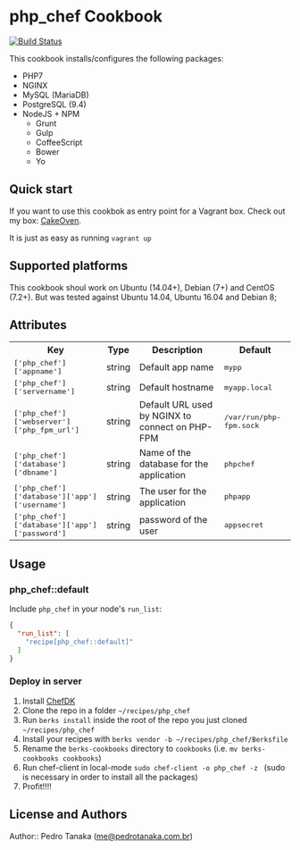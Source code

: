 # php_chef Cookbook
[![Build Status](https://travis-ci.org/pedro-stanaka/php_chef.svg?branch=master)](https://travis-ci.org/pedro-stanaka/php_chef)

This cookbook installs/configures the following packages:

* PHP7
* NGINX
* MySQL (MariaDB)
* PostgreSQL (9.4)
* NodeJS + NPM
  * Grunt
  * Gulp
  * CoffeeScript
  * Bower
  * Yo

## Quick start

If you want to use this cookbok as entry point for a Vagrant box. Check out my box:
[CakeOven](https://atlas.hashicorp.com/pedrostanaka/boxes/cake-oven).

It is just as easy as running ```vagrant up```

## Supported platforms

This cookbook shoul work on Ubuntu (14.04+), Debian (7+) and CentOS (7.2+).
But was tested against Ubuntu 14.04, Ubuntu 16.04 and Debian 8;

## Attributes

<table>
  <tr>
    <th>Key</th>
    <th>Type</th>
    <th>Description</th>
    <th>Default</th>
  </tr>
  <tr>
    <td><tt>['php_chef']['appname']</tt></td>
    <td>string</td>
    <td>Default app name</td>
    <td><tt>mypp</tt></td>
  </tr>
  <tr>
    <td><tt>['php_chef']['servername']</tt></td>
    <td>string</td>
    <td>Default hostname</td>
    <td><tt>myapp.local</tt></td>
  </tr>
  <tr>
    <td><tt>['php_chef']['webserver']['php_fpm_url']</tt></td>
    <td>string</td>
    <td>Default URL used by NGINX to connect on PHP-FPM</td>
    <td><tt>/var/run/php-fpm.sock</tt></td>
  </tr>
  <tr>
    <td><tt>['php_chef']['database']['dbname']</tt></td>
    <td>string</td>
    <td>Name of the database for the application</td>
    <td><tt>phpchef</tt></td>
  </tr>
  <tr>
    <td><tt>['php_chef']['database']['app']['username']</tt></td>
    <td>string</td>
    <td>The user for the application</td>
    <td><tt>phpapp</tt></td>
  </tr>
  <tr>
    <td><tt>['php_chef']['database']['app']['password']</tt></td>
    <td>string</td>
    <td>password of the user</td>
    <td><tt>appsecret</tt></td>
  </tr>
</table>


## Usage

### php_chef::default

Include `php_chef` in your node's `run_list`:

```json
{
  "run_list": [
    "recipe[php_chef::default]"
  ]
}
```

### Deploy in server

1. Install [ChefDK](https://downloads.chef.io/chef-dk/)
2. Clone the repo in a folder ```~/recipes/php_chef```
3. Run ```berks install``` inside the root of the repo you just cloned ```~/recipes/php_chef```
4. Install your recipes with ```berks vendor -b ~/recipes/php_chef/Berksfile```
5. Rename the ```berks-cookbooks``` directory to ```cookbooks``` (i.e. ```mv berks-cookbooks cookbooks```)
6. Run chef-client in local-mode ```sudo chef-client -o php_chef -z ```
(sudo is necessary in order to install all the packages)
7. Profit!!!!


## License and Authors

Author:: Pedro Tanaka (me@pedrotanaka.com.br)
